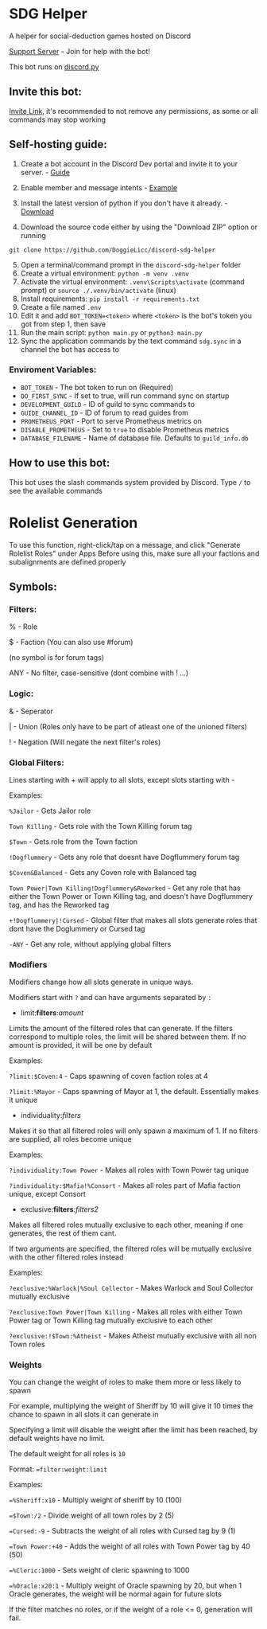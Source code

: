 # SDG Helper

A helper for social-deduction games hosted on Discord

[Support Server](https://discord.gg/d7dgReCnRR) - Join for help with the bot!

This bot runs on [discord.py](https://github.com/Rapptz/discord.py)

## Invite this bot:
[Invite Link](https://discord.com/oauth2/authorize?client_id=1299302394299158538), it's recommended to not remove any permissions, as some or all commands may stop working

## Self-hosting guide:

1. Create a bot account in the Discord Dev portal and invite it to your server. - [Guide](https://discordpy.readthedocs.io/en/latest/discord.html)

2. Enable member and message intents - [Example](https://discordpy.readthedocs.io/en/latest/intents.html#privileged-intents)

3. Install the latest version of python if you don't have it already. - [Download](https://www.python.org/downloads/)

4. Download the source code either by using the "Download ZIP" option or running

```git clone https://github.com/DoggieLicc/discord-sdg-helper```

5. Open a terminal/command prompt in the `discord-sdg-helper` folder
6. Create a virtual environment: `python -m venv .venv`
7. Activate the virtual environment: `.venv\Scripts\activate` (command prompt) or `source ./.venv/bin/activate` (linux)
8. Install requirements: `pip install -r requirements.txt`
9. Create a file named `.env`
10. Edit it and add `BOT_TOKEN=<token>` where `<token>` is the bot's token you got from step 1, then save
11. Run the main script: `python main.py` or `python3 main.py`
12. Sync the application commands by the text command `sdg.sync` in a channel the bot has access to

### Enviroment Variables:
* `BOT_TOKEN` - The bot token to run on (Required)
* `DO_FIRST_SYNC` - If set to true, will run command sync on startup
* `DEVELOPMENT_GUILD` - ID of guild to sync commands to
* `GUIDE_CHANNEL_ID` - ID of forum to read guides from
* `PROMETHEUS_PORT` - Port to serve Prometheus metrics on
* `DISABLE_PROMETHEUS` - Set to `true` to disable Prometheus metrics
* `DATABASE_FILENAME` - Name of database file. Defaults to `guild_info.db`

## How to use this bot:
This bot uses the slash commands system provided by Discord. Type `/` to see the available commands

# Rolelist Generation

To use this function, right-click/tap on a message, and click "Generate Rolelist Roles" under Apps
Before using this, make sure all your factions and subalignments are defined properly

## Symbols:
### Filters:
% - Role

$ - Faction (You can also use #forum)

(no symbol is for forum tags)

ANY - No filter, case-sensitive (dont combine with ! ...)

### Logic: 
& - Seperator

| - Union (Roles only have to be part of atleast one of the unioned filters)

! - Negation (Will negate the next filter's roles)

### Global Filters:
Lines starting with + will apply to all slots, except slots starting with -

Examples:

`%Jailor` - Gets Jailor role

`Town Killing` - Gets role with the Town Killing forum tag

`$Town` - Gets role from the Town faction

`!Dogflummery` - Gets any role that doesnt have Dogflummery forum tag

`$Coven&Balanced` - Gets any Coven role with Balanced tag

`Town Power|Town Killing!Dogflummery&Reworked` - Get any role that has either the Town Power or Town Killing tag, and doesn't have Dogflummery tag, and has the Reworked tag

`+!Dogflummery|!Cursed` - Global filter that makes all slots generate roles that dont have the Doglummery or Cursed tag

`-ANY` - Get any role, without applying global filters

### Modifiers

Modifiers change how all slots generate in unique ways.

Modifiers start with `?` and can have arguments separated by `:`

* limit:**filters**:*amount*

Limits the amount of the filtered roles that can generate. If the filters correspond to multiple roles, the limit will be shared between them. If no amount is provided, it will be one by default

Examples:

`?limit:$Coven:4` - Caps spawning of coven faction roles at 4

`?limit:%Mayor` - Caps spawning of Mayor at 1, the default. Essentially makes it unique

* individuality:*filters*

Makes it so that all filtered roles will only spawn a maximum of 1. If no filters are supplied, all roles become unique 

Examples:

`?individuality:Town Power` - Makes all roles with Town Power tag unique

`?individuality:$Mafia!%Consort` - Makes all roles part of Mafia faction unique, except Consort

* exclusive:**filters**:*filters2*

Makes all filtered roles mutually exclusive to each other, meaning if one generates, the rest of them cant.

If two arguments are specified, the filtered roles will be mutually exclusive with the other filtered roles instead

Examples:

`?exclusive:%Warlock|%Soul Collector` - Makes Warlock and Soul Collector mutually exclusive 

`?exclusive:Town Power|Town Killing` - Makes all roles with either Town Power tag or Town Killing tag mutually exclusive to each other

`?exclusive:!$Town:%Atheist` - Makes Atheist mutually exclusive with all non Town roles

### Weights

You can change the weight of roles to make them more or less likely to spawn

For example, multiplying the weight of Sheriff by 10 will give it 10 times the chance to spawn in all slots it can generate in

Specifying a limit will disable the weight after the limit has been reached, by default weights have no limit.

The default weight for all roles is `10`

Format: `=filter:weight:limit`

Examples:

`=%Sheriff:x10` - Multiply weight of sheriff by 10 (100)

`=$Town:/2` - Divide weight of all town roles by 2 (5)

`=Cursed:-9` - Subtracts the weight of all roles with Cursed tag by 9 (1)

`=Town Power:+40` - Adds the weight of all roles with Town Power tag by 40 (50)

`=%Cleric:1000` - Sets weight of cleric spawning to 1000

`=%Oracle:x20:1` - Multiply weight of Oracle spawning by 20, but when 1 Oracle generates, the weight will be normal again for future slots

If the filter matches no roles, or if the weight of a role <= 0, generation will fail.